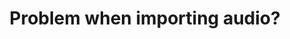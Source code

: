 ---
title: 'Problem when importing audio?'
redirect_to:
  - 'https://discuss.pencil2d.org/t/problem-when-importing-audio/530'
---